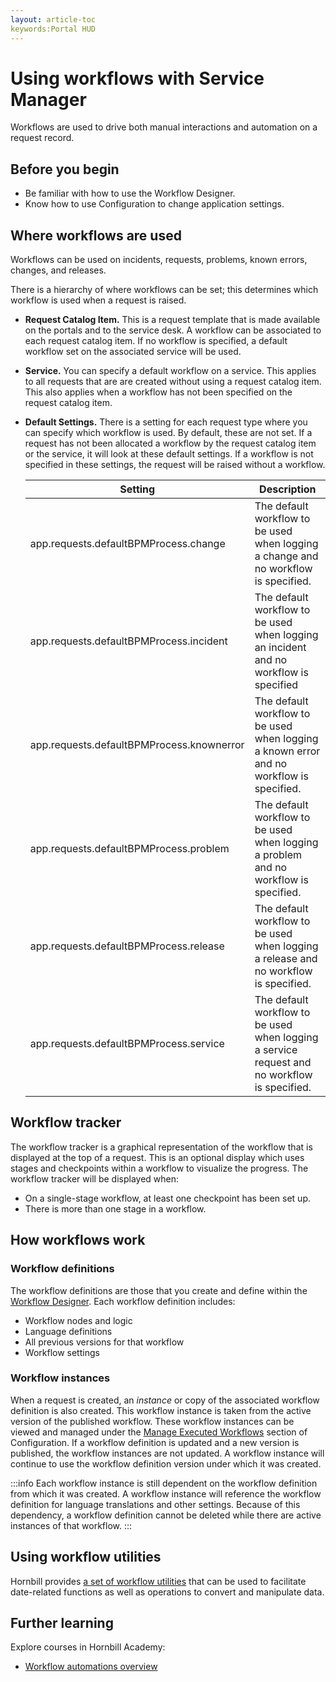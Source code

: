 ```yaml
---
layout: article-toc
keywords:Portal HUD
---
```

# Using workflows with Service Manager
Workflows are used to drive both manual interactions and automation on a request record.  

## Before you begin
* Be familiar with how to use the Workflow Designer.
* Know how to use Configuration to change application settings.

## Where workflows are used
Workflows can be used on incidents, requests, problems, known errors, changes, and releases. 

There is a hierarchy of where workflows can be set; this determines which workflow is used when a request is raised.

* **Request Catalog Item.** This is a request template that is made available on the portals and to the service desk.  A workflow can be associated to each request catalog item.  If no workflow is specified, a default workflow set on the associated service will be used.
* **Service.** You can specify a default workflow on a service. This applies to all requests that are are created without using a request catalog item. This also applies when a workflow has not been specified on the request catalog item.
* **Default Settings.** There is a setting for each request type where you can specify which workflow is used. By default, these are not set. If a request has not been allocated a workflow by the request catalog item or the service, it will look at these default settings.  If a workflow is not specified in these settings, the request will be raised without a workflow.

    |Setting|Description|
    |-|-|   
    |app.requests.defaultBPMProcess.change|The default workflow to be used when logging a change and no workflow is specified.|
    |app.requests.defaultBPMProcess.incident|The default workflow to be used when logging an incident and no workflow is specified|
    |app.requests.defaultBPMProcess.knownerror|The default workflow to be used when logging a known error and no workflow is specified.|
    |app.requests.defaultBPMProcess.problem|The default workflow to be used when logging a problem and no workflow is specified.|
    |app.requests.defaultBPMProcess.release|The default workflow to be used when logging a release and no workflow is specified.|
    |app.requests.defaultBPMProcess.service|The default workflow to be used when logging a service request and no workflow is specified.|

## Workflow tracker
The workflow tracker is a graphical representation of the workflow that is displayed at the top of a request. This is an optional display which uses stages and checkpoints within a workflow to visualize the progress. The workflow tracker will be displayed when:
* On a single-stage workflow, at least one checkpoint has been set up.
* There is more than one stage in a workflow.

## How workflows work
### Workflow definitions
The workflow definitions are those that you create and define within the [Workflow Designer](/servicemanager-config/customize/workflows/workflow-designer). Each workflow definition includes:
* Workflow nodes and logic
* Language definitions
* All previous versions for that workflow
* Workflow settings

### Workflow instances
When a request is created, an *instance* or copy of the associated workflow definition is also created. This workflow instance is taken from the active version of the published workflow. These workflow instances can be viewed and managed under the [Manage Executed Workflows](/servicemanager-config/manage-executed-workflows/manage-executed-workflows) section of Configuration.  If a workflow definition is updated and a new version is published, the workflow instances are not updated. A workflow instance will continue to use the workflow definition version under which it was created.

:::info
Each workflow instance is still dependent on the workflow definition from which it was created.  A workflow instance will reference the workflow definition for language translations and other settings.  Because of this dependency, a workflow definition cannot be deleted while there are active instances of that workflow.
:::

## Using workflow utilities
Hornbill provides [a set of workflow utilities](https://www.hornbill.com/hubfs/LMS/Course-Resources/Live%20-%20Workflow%20automation/Hornbill%20Workflow%20Utilities.pdf) that can be used to facilitate date-related functions as well as operations to convert and manipulate data.
<!-- 7 May 2025 - Cammy spotted and hid the below content until it is finished and ready.
cleanse data
concatenate strings
get dates and timestamps
format dates

For example, you can ____
to convert characters in a string from uppercase to lowercase -->


## Further learning
Explore courses in Hornbill Academy:
* [Workflow automations overview](https://academy.hornbill.com/app/courses/6ef4aeb5-26ba-45c5-bc89-78181d2ab62b)